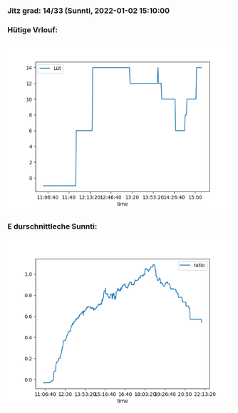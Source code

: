 ### Jitz grad: 14/33 (Sunnti, 2022-01-02 15:10:00

### Hütige Vrlouf:
![Graph](Today.png)

### E durschnittleche Sunnti:
![Graph](Sunnti.png)